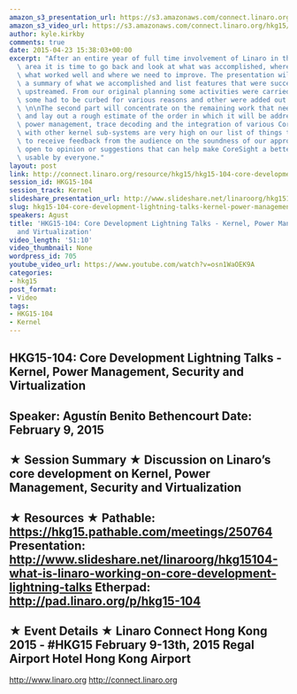 ```yaml
---
amazon_s3_presentation_url: https://s3.amazonaws.com/connect.linaro.org/hkg15/Videos/02-09-Monday/HKG15-104.pdf
amazon_s3_video_url: https://s3.amazonaws.com/connect.linaro.org/hkg15/Videos/02-09-Monday/HKG15-104+Core+Development+Lightning+Talks+-+Kernel%2C+Power+Management%2C+Security+and+Virtualization.mp4
author: kyle.kirkby
comments: true
date: 2015-04-23 15:38:03+00:00
excerpt: "After an entire year of full time involvement of Linaro in the CoreSight\
  \ area it is time to go back and look at what was accomplished, where things are,\
  \ what worked well and where we need to improve. The presentation will start with\
  \ a summary of what we accomplished and list features that were successfully pushed\
  \ upstreamed. From our original planning some activities were carried out as expected,\
  \ some had to be curbed for various reasons and other were added out of necessity.\
  \ \n\nThe second part will concentrate on the remaining work that needs to be done\
  \ and lay out a rough estimate of the order in which it will be addressed. ARMv8,\
  \ power management, trace decoding and the integration of various CoreSight functionality\
  \ with other kernel sub-systems are very high on our list of things to so. We hope\
  \ to receive feedback from the audience on the soundness of our approach and definitely\
  \ open to opinion or suggestions that can help make CoreSight a better sub-system\
  \ usable by everyone."
layout: post
link: http://connect.linaro.org/resource/hkg15/hkg15-104-core-development-lightning-talks-kernel-power-management-security-and-virtualization/
session_id: HKG15-104
session_track: Kernel
slideshare_presentation_url: http://www.slideshare.net/linaroorg/hkg15104-what-is-linaro-working-on-core-development-lightning-talks
slug: hkg15-104-core-development-lightning-talks-kernel-power-management-security-and-virtualization
speakers: Agust
title: 'HKG15-104: Core Development Lightning Talks - Kernel, Power Management, Security
  and Virtualization'
video_length: '51:10'
video_thumbnail: None
wordpress_id: 705
youtube_video_url: https://www.youtube.com/watch?v=osn1WaOEK9A
categories:
- hkg15
post_format:
- Video
tags:
- HKG15-104
- Kernel
---
```


HKG15-104: Core Development Lightning Talks - Kernel, Power Management, Security and Virtualization 
--------------------------------------------------- 
Speaker: Agustín Benito Bethencourt 
Date: February 9, 2015 
--------------------------------------------------- 
★ Session Summary ★ 
Discussion on Linaro’s core development on Kernel, Power Management, Security and Virtualization 
-------------------------------------------------- 
★ Resources ★ 
Pathable: https://hkg15.pathable.com/meetings/250764 
Presentation:  http://www.slideshare.net/linaroorg/hkg15104-what-is-linaro-working-on-core-development-lightning-talks
Etherpad: http://pad.linaro.org/p/hkg15-104 
--------------------------------------------------- 
★ Event Details ★ 
Linaro Connect Hong Kong 2015 - #HKG15 
February 9-13th, 2015 
Regal Airport Hotel Hong Kong Airport 
--------------------------------------------------- 
http://www.linaro.org 
http://connect.linaro.org
